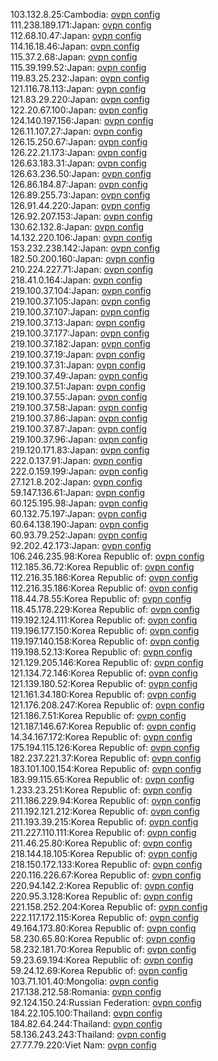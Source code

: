 103.132.8.25:Cambodia: [ovpn config](vpn/103_132_8_25.ovpn)  
111.238.189.171:Japan: [ovpn config](vpn/111_238_189_171.ovpn)  
112.68.10.47:Japan: [ovpn config](vpn/112_68_10_47.ovpn)  
114.16.18.46:Japan: [ovpn config](vpn/114_16_18_46.ovpn)  
115.37.2.68:Japan: [ovpn config](vpn/115_37_2_68.ovpn)  
115.39.199.52:Japan: [ovpn config](vpn/115_39_199_52.ovpn)  
119.83.25.232:Japan: [ovpn config](vpn/119_83_25_232.ovpn)  
121.116.78.113:Japan: [ovpn config](vpn/121_116_78_113.ovpn)  
121.83.29.220:Japan: [ovpn config](vpn/121_83_29_220.ovpn)  
122.20.67.100:Japan: [ovpn config](vpn/122_20_67_100.ovpn)  
124.140.197.156:Japan: [ovpn config](vpn/124_140_197_156.ovpn)  
126.11.107.27:Japan: [ovpn config](vpn/126_11_107_27.ovpn)  
126.15.250.67:Japan: [ovpn config](vpn/126_15_250_67.ovpn)  
126.22.21.173:Japan: [ovpn config](vpn/126_22_21_173.ovpn)  
126.63.183.31:Japan: [ovpn config](vpn/126_63_183_31.ovpn)  
126.63.236.50:Japan: [ovpn config](vpn/126_63_236_50.ovpn)  
126.86.184.87:Japan: [ovpn config](vpn/126_86_184_87.ovpn)  
126.89.255.73:Japan: [ovpn config](vpn/126_89_255_73.ovpn)  
126.91.44.220:Japan: [ovpn config](vpn/126_91_44_220.ovpn)  
126.92.207.153:Japan: [ovpn config](vpn/126_92_207_153.ovpn)  
130.62.132.8:Japan: [ovpn config](vpn/130_62_132_8.ovpn)  
14.132.220.106:Japan: [ovpn config](vpn/14_132_220_106.ovpn)  
153.232.238.142:Japan: [ovpn config](vpn/153_232_238_142.ovpn)  
182.50.200.160:Japan: [ovpn config](vpn/182_50_200_160.ovpn)  
210.224.227.71:Japan: [ovpn config](vpn/210_224_227_71.ovpn)  
218.41.0.164:Japan: [ovpn config](vpn/218_41_0_164.ovpn)  
219.100.37.104:Japan: [ovpn config](vpn/219_100_37_104.ovpn)  
219.100.37.105:Japan: [ovpn config](vpn/219_100_37_105.ovpn)  
219.100.37.107:Japan: [ovpn config](vpn/219_100_37_107.ovpn)  
219.100.37.13:Japan: [ovpn config](vpn/219_100_37_13.ovpn)  
219.100.37.177:Japan: [ovpn config](vpn/219_100_37_177.ovpn)  
219.100.37.182:Japan: [ovpn config](vpn/219_100_37_182.ovpn)  
219.100.37.19:Japan: [ovpn config](vpn/219_100_37_19.ovpn)  
219.100.37.31:Japan: [ovpn config](vpn/219_100_37_31.ovpn)  
219.100.37.49:Japan: [ovpn config](vpn/219_100_37_49.ovpn)  
219.100.37.51:Japan: [ovpn config](vpn/219_100_37_51.ovpn)  
219.100.37.55:Japan: [ovpn config](vpn/219_100_37_55.ovpn)  
219.100.37.58:Japan: [ovpn config](vpn/219_100_37_58.ovpn)  
219.100.37.86:Japan: [ovpn config](vpn/219_100_37_86.ovpn)  
219.100.37.87:Japan: [ovpn config](vpn/219_100_37_87.ovpn)  
219.100.37.96:Japan: [ovpn config](vpn/219_100_37_96.ovpn)  
219.120.171.83:Japan: [ovpn config](vpn/219_120_171_83.ovpn)  
222.0.137.91:Japan: [ovpn config](vpn/222_0_137_91.ovpn)  
222.0.159.199:Japan: [ovpn config](vpn/222_0_159_199.ovpn)  
27.121.8.202:Japan: [ovpn config](vpn/27_121_8_202.ovpn)  
59.147.136.61:Japan: [ovpn config](vpn/59_147_136_61.ovpn)  
60.125.195.98:Japan: [ovpn config](vpn/60_125_195_98.ovpn)  
60.132.75.197:Japan: [ovpn config](vpn/60_132_75_197.ovpn)  
60.64.138.190:Japan: [ovpn config](vpn/60_64_138_190.ovpn)  
60.93.79.252:Japan: [ovpn config](vpn/60_93_79_252.ovpn)  
92.202.42.173:Japan: [ovpn config](vpn/92_202_42_173.ovpn)  
106.246.235.98:Korea Republic of: [ovpn config](vpn/106_246_235_98.ovpn)  
112.185.36.72:Korea Republic of: [ovpn config](vpn/112_185_36_72.ovpn)  
112.216.35.186:Korea Republic of: [ovpn config](vpn/112_216_35_186.ovpn)  
112.216.35.186:Korea Republic of: [ovpn config](vpn/112_216_35_186.ovpn)  
118.44.78.55:Korea Republic of: [ovpn config](vpn/118_44_78_55.ovpn)  
118.45.178.229:Korea Republic of: [ovpn config](vpn/118_45_178_229.ovpn)  
119.192.124.111:Korea Republic of: [ovpn config](vpn/119_192_124_111.ovpn)  
119.196.177.150:Korea Republic of: [ovpn config](vpn/119_196_177_150.ovpn)  
119.197.140.158:Korea Republic of: [ovpn config](vpn/119_197_140_158.ovpn)  
119.198.52.13:Korea Republic of: [ovpn config](vpn/119_198_52_13.ovpn)  
121.129.205.146:Korea Republic of: [ovpn config](vpn/121_129_205_146.ovpn)  
121.134.72.146:Korea Republic of: [ovpn config](vpn/121_134_72_146.ovpn)  
121.139.180.52:Korea Republic of: [ovpn config](vpn/121_139_180_52.ovpn)  
121.161.34.180:Korea Republic of: [ovpn config](vpn/121_161_34_180.ovpn)  
121.176.208.247:Korea Republic of: [ovpn config](vpn/121_176_208_247.ovpn)  
121.186.7.51:Korea Republic of: [ovpn config](vpn/121_186_7_51.ovpn)  
121.187.146.67:Korea Republic of: [ovpn config](vpn/121_187_146_67.ovpn)  
14.34.167.172:Korea Republic of: [ovpn config](vpn/14_34_167_172.ovpn)  
175.194.115.126:Korea Republic of: [ovpn config](vpn/175_194_115_126.ovpn)  
182.237.221.37:Korea Republic of: [ovpn config](vpn/182_237_221_37.ovpn)  
183.101.100.154:Korea Republic of: [ovpn config](vpn/183_101_100_154.ovpn)  
183.99.115.65:Korea Republic of: [ovpn config](vpn/183_99_115_65.ovpn)  
1.233.23.251:Korea Republic of: [ovpn config](vpn/1_233_23_251.ovpn)  
211.186.229.94:Korea Republic of: [ovpn config](vpn/211_186_229_94.ovpn)  
211.192.121.212:Korea Republic of: [ovpn config](vpn/211_192_121_212.ovpn)  
211.193.39.215:Korea Republic of: [ovpn config](vpn/211_193_39_215.ovpn)  
211.227.110.111:Korea Republic of: [ovpn config](vpn/211_227_110_111.ovpn)  
211.46.25.80:Korea Republic of: [ovpn config](vpn/211_46_25_80.ovpn)  
218.144.18.105:Korea Republic of: [ovpn config](vpn/218_144_18_105.ovpn)  
218.150.172.133:Korea Republic of: [ovpn config](vpn/218_150_172_133.ovpn)  
220.116.226.67:Korea Republic of: [ovpn config](vpn/220_116_226_67.ovpn)  
220.94.142.2:Korea Republic of: [ovpn config](vpn/220_94_142_2.ovpn)  
220.95.3.128:Korea Republic of: [ovpn config](vpn/220_95_3_128.ovpn)  
221.158.252.204:Korea Republic of: [ovpn config](vpn/221_158_252_204.ovpn)  
222.117.172.115:Korea Republic of: [ovpn config](vpn/222_117_172_115.ovpn)  
49.164.173.80:Korea Republic of: [ovpn config](vpn/49_164_173_80.ovpn)  
58.230.65.80:Korea Republic of: [ovpn config](vpn/58_230_65_80.ovpn)  
58.232.181.70:Korea Republic of: [ovpn config](vpn/58_232_181_70.ovpn)  
59.23.69.194:Korea Republic of: [ovpn config](vpn/59_23_69_194.ovpn)  
59.24.12.69:Korea Republic of: [ovpn config](vpn/59_24_12_69.ovpn)  
103.71.101.40:Mongolia: [ovpn config](vpn/103_71_101_40.ovpn)  
217.138.212.58:Romania: [ovpn config](vpn/217_138_212_58.ovpn)  
92.124.150.24:Russian Federation: [ovpn config](vpn/92_124_150_24.ovpn)  
184.22.105.100:Thailand: [ovpn config](vpn/184_22_105_100.ovpn)  
184.82.64.244:Thailand: [ovpn config](vpn/184_82_64_244.ovpn)  
58.136.243.243:Thailand: [ovpn config](vpn/58_136_243_243.ovpn)  
27.77.79.220:Viet Nam: [ovpn config](vpn/27_77_79_220.ovpn)  
